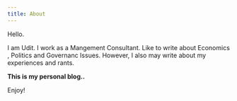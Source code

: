 ```yaml
---
title: About
---
```


Hello.

I am Udit. I work as a Mangement Consultant. Like to write about Economics , Politics and Governanc Issues. However, I also may write about my experiences and rants.

**This is my personal blog..**

Enjoy!